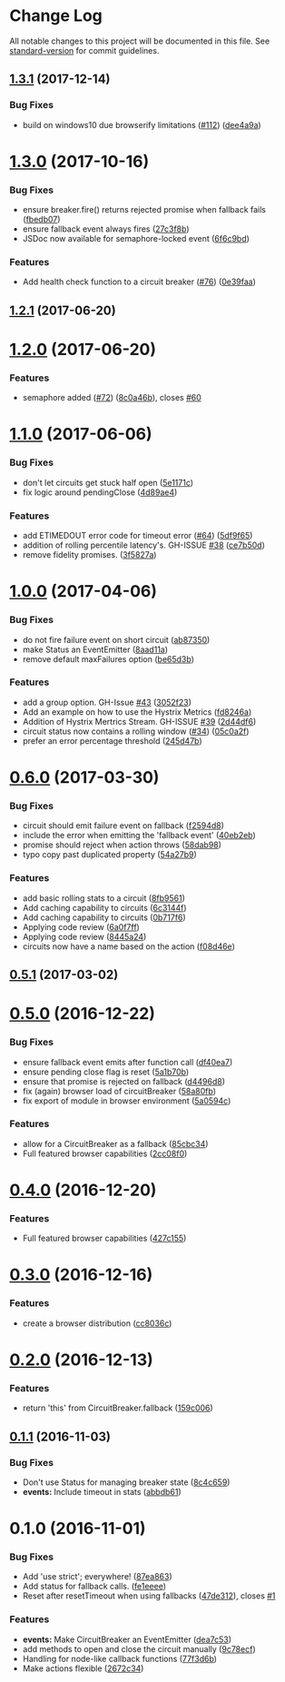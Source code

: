 # Change Log

All notable changes to this project will be documented in this file. See [standard-version](https://github.com/conventional-changelog/standard-version) for commit guidelines.

<a name="1.3.1"></a>
## [1.3.1](https://github.com/bucharest-gold/opossum/compare/v1.3.0...v1.3.1) (2017-12-14)


### Bug Fixes

* build on windows10 due browserify limitations ([#112](https://github.com/bucharest-gold/opossum/issues/112)) ([dee4a9a](https://github.com/bucharest-gold/opossum/commit/dee4a9a))



<a name="1.3.0"></a>
# [1.3.0](https://github.com/bucharest-gold/opossum/compare/v1.2.1...v1.3.0) (2017-10-16)


### Bug Fixes

* ensure breaker.fire() returns rejected promise when fallback fails ([fbedb07](https://github.com/bucharest-gold/opossum/commit/fbedb07))
* ensure fallback event always fires ([27c3f8b](https://github.com/bucharest-gold/opossum/commit/27c3f8b))
* JSDoc now available for semaphore-locked event ([6f6c9bd](https://github.com/bucharest-gold/opossum/commit/6f6c9bd))


### Features

* Add health check function to a circuit breaker ([#76](https://github.com/bucharest-gold/opossum/issues/76)) ([0e39faa](https://github.com/bucharest-gold/opossum/commit/0e39faa))



<a name="1.2.1"></a>
## [1.2.1](https://github.com/bucharest-gold/opossum/compare/v1.2.0...v1.2.1) (2017-06-20)



<a name="1.2.0"></a>
# [1.2.0](https://github.com/bucharest-gold/opossum/compare/v1.1.0...v1.2.0) (2017-06-20)


### Features

* semaphore added ([#72](https://github.com/bucharest-gold/opossum/issues/72)) ([8c0a46b](https://github.com/bucharest-gold/opossum/commit/8c0a46b)), closes [#60](https://github.com/bucharest-gold/opossum/issues/60)



<a name="1.1.0"></a>
# [1.1.0](https://github.com/bucharest-gold/opossum/compare/v1.0.0...v1.1.0) (2017-06-06)


### Bug Fixes

* don't let circuits get stuck half open ([5e1171c](https://github.com/bucharest-gold/opossum/commit/5e1171c))
* fix logic around pendingClose ([4d89ae4](https://github.com/bucharest-gold/opossum/commit/4d89ae4))


### Features

* add ETIMEDOUT error code for timeout error ([#64](https://github.com/bucharest-gold/opossum/issues/64)) ([5df9f65](https://github.com/bucharest-gold/opossum/commit/5df9f65))
* addition of rolling percentile latency's. GH-ISSUE [#38](https://github.com/bucharest-gold/opossum/issues/38) ([ce7b50d](https://github.com/bucharest-gold/opossum/commit/ce7b50d))
* remove fidelity promises. ([3f5827a](https://github.com/bucharest-gold/opossum/commit/3f5827a))



<a name="1.0.0"></a>
# [1.0.0](https://github.com/bucharest-gold/opossum/compare/v0.6.0...v1.0.0) (2017-04-06)


### Bug Fixes

* do not fire failure event on short circuit ([ab87350](https://github.com/bucharest-gold/opossum/commit/ab87350))
* make Status an EventEmitter ([8aad11a](https://github.com/bucharest-gold/opossum/commit/8aad11a))
* remove default maxFailures option ([be65d3b](https://github.com/bucharest-gold/opossum/commit/be65d3b))


### Features

* add a group option.  GH-Issue [#43](https://github.com/bucharest-gold/opossum/issues/43) ([3052f23](https://github.com/bucharest-gold/opossum/commit/3052f23))
* Add an example on how to use the Hystrix Metrics ([fd8246a](https://github.com/bucharest-gold/opossum/commit/fd8246a))
* Addition of Hystrix Mertrics Stream. GH-ISSUE [#39](https://github.com/bucharest-gold/opossum/issues/39) ([2d44df6](https://github.com/bucharest-gold/opossum/commit/2d44df6))
* circuit status now contains a rolling window ([#34](https://github.com/bucharest-gold/opossum/issues/34)) ([05c0a2f](https://github.com/bucharest-gold/opossum/commit/05c0a2f))
* prefer an error percentage threshold ([245d47b](https://github.com/bucharest-gold/opossum/commit/245d47b))



<a name="0.6.0"></a>
# [0.6.0](https://github.com/bucharest-gold/opossum/compare/v0.5.1...v0.6.0) (2017-03-30)


### Bug Fixes

* circuit should emit failure event on fallback ([f2594d8](https://github.com/bucharest-gold/opossum/commit/f2594d8))
* include the error when emitting the 'fallback event' ([40eb2eb](https://github.com/bucharest-gold/opossum/commit/40eb2eb))
* promise should reject when action throws ([58dab98](https://github.com/bucharest-gold/opossum/commit/58dab98))
* typo copy past duplicated property ([54a27b9](https://github.com/bucharest-gold/opossum/commit/54a27b9))


### Features

* add basic rolling stats to a circuit ([8fb9561](https://github.com/bucharest-gold/opossum/commit/8fb9561))
* Add caching capability to circuits ([6c3144f](https://github.com/bucharest-gold/opossum/commit/6c3144f))
* Add caching capability to circuits ([0b717f6](https://github.com/bucharest-gold/opossum/commit/0b717f6))
* Applying code review ([6a0f7ff](https://github.com/bucharest-gold/opossum/commit/6a0f7ff))
* Applying code review ([8445a24](https://github.com/bucharest-gold/opossum/commit/8445a24))
* circuits now have a name based on the action ([f08d46e](https://github.com/bucharest-gold/opossum/commit/f08d46e))



<a name="0.5.1"></a>
## [0.5.1](https://github.com/bucharest-gold/opossum/compare/v0.5.0...v0.5.1) (2017-03-02)



<a name="0.5.0"></a>
# [0.5.0](https://github.com/bucharest-gold/opossum/compare/v0.3.0...v0.5.0) (2016-12-22)


### Bug Fixes

* ensure fallback event emits after function call ([df40ea7](https://github.com/bucharest-gold/opossum/commit/df40ea7))
* ensure pending close flag is reset ([5a1b70b](https://github.com/bucharest-gold/opossum/commit/5a1b70b))
* ensure that promise is rejected on fallback ([d4496d8](https://github.com/bucharest-gold/opossum/commit/d4496d8))
* fix (again) browser load of circuitBreaker ([58a80fb](https://github.com/bucharest-gold/opossum/commit/58a80fb))
* fix export of module in browser environment ([5a0594c](https://github.com/bucharest-gold/opossum/commit/5a0594c))


### Features

* allow for a CircuitBreaker as a fallback ([85cbc34](https://github.com/bucharest-gold/opossum/commit/85cbc34))
* Full featured browser capabilities ([2cc08f0](https://github.com/bucharest-gold/opossum/commit/2cc08f0))



<a name="0.4.0"></a>
# [0.4.0](https://github.com/bucharest-gold/opossum/compare/v0.3.0...v0.4.0) (2016-12-20)


### Features

* Full featured browser capabilities ([427c155](https://github.com/bucharest-gold/opossum/commit/427c155))



<a name="0.3.0"></a>
# [0.3.0](https://github.com/bucharest-gold/opossum/compare/v0.2.0...v0.3.0) (2016-12-16)


### Features

* create a browser distribution ([cc8036c](https://github.com/bucharest-gold/opossum/commit/cc8036c))



<a name="0.2.0"></a>
# [0.2.0](https://github.com/bucharest-gold/opossum/compare/v0.1.1...v0.2.0) (2016-12-13)


### Features

* return 'this' from CircuitBreaker.fallback ([159c006](https://github.com/bucharest-gold/opossum/commit/159c006))



<a name="0.1.1"></a>
## [0.1.1](https://github.com/bucharest-gold/opossum/compare/v0.1.0...v0.1.1) (2016-11-03)


### Bug Fixes

* Don't use Status for managing breaker state ([8c4c659](https://github.com/bucharest-gold/opossum/commit/8c4c659))
* **events:** Include timeout in stats ([abbdb61](https://github.com/bucharest-gold/opossum/commit/abbdb61))



<a name="0.1.0"></a>
# 0.1.0 (2016-11-01)


### Bug Fixes

* Add 'use strict'; everywhere! ([87ea863](https://github.com/lance/opossum/commit/87ea863))
* Add status for fallback calls. ([fe1eeee](https://github.com/lance/opossum/commit/fe1eeee))
* Reset after resetTimeout when using fallbacks ([47de312](https://github.com/lance/opossum/commit/47de312)), closes [#1](https://github.com/lance/opossum/issues/1)


### Features

* **events:** Make CircuitBreaker an EventEmitter ([dea7c53](https://github.com/lance/opossum/commit/dea7c53))
* add methods to open and close the circuit manually ([9c78ecf](https://github.com/lance/opossum/commit/9c78ecf))
* Handling for node-like callback functions ([77f3d6b](https://github.com/lance/opossum/commit/77f3d6b))
* Make actions flexible ([2672c34](https://github.com/lance/opossum/commit/2672c34))

